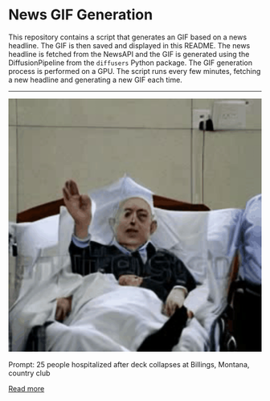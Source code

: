 # News GIF Generation
This repository contains a script that generates an GIF based on a news headline. The GIF is then saved and displayed in this README.
The news headline is fetched from the NewsAPI and the GIF is generated using the DiffusionPipeline from the `diffusers` Python package. The GIF generation process is performed on a GPU.
The script runs every few minutes, fetching a new headline and generating a new GIF each time.

---

![Generated GIF](output.gif?raw=true&v=1690216658)

Prompt: 25 people hospitalized after deck collapses at Billings, Montana, country club

[Read more](https://www.usatoday.com/story/news/nation/2023/07/23/billings-montana-deck-collapse/70452869007/)